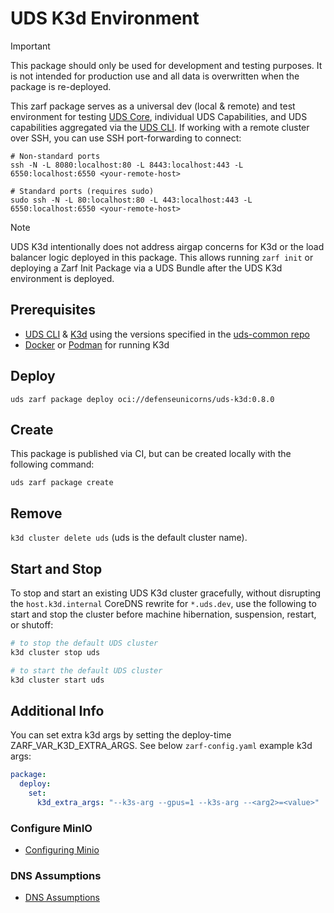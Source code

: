 # UDS K3d Environment

> [!IMPORTANT]
> This package should only be used for development and testing purposes. It is not intended for production use and all data is overwritten when the package is re-deployed.

This zarf package serves as a universal dev (local & remote) and test environment for testing [UDS Core](https://github.com/defenseunicorns/uds-core), individual UDS Capabilities, and UDS capabilities aggregated via the [UDS CLI](https://github.com/defenseunicorns/uds-cli). If working with a remote cluster over SSH, you can use SSH port-forwarding to connect:

```console
# Non-standard ports
ssh -N -L 8080:localhost:80 -L 8443:localhost:443 -L 6550:localhost:6550 <your-remote-host>

# Standard ports (requires sudo)
sudo ssh -N -L 80:localhost:80 -L 443:localhost:443 -L 6550:localhost:6550 <your-remote-host>
```

> [!NOTE]
> UDS K3d intentionally does not address airgap concerns for K3d or the load balancer logic deployed in this package. This allows running `zarf init` or deploying a Zarf Init Package via a UDS Bundle after the UDS K3d environment is deployed.

## Prerequisites

- [UDS CLI](https://github.com/defenseunicorns/uds-cli/blob/main/README.md#install) & [K3d](https://k3d.io/#installation) using the versions specified in the [uds-common repo](https://github.com/defenseunicorns/uds-common/blob/main/README.md#supported-tool-versions)
- [Docker](https://docs.docker.com/get-docker/) or [Podman](https://podman.io/getting-started/installation) for running K3d

## Deploy

<!-- x-release-please-start-version -->

`uds zarf package deploy oci://defenseunicorns/uds-k3d:0.8.0`

<!-- x-release-please-end -->

## Create

This package is published via CI, but can be created locally with the following command:

`uds zarf package create`

## Remove

`k3d cluster delete uds` (uds is the default cluster name).

## Start and Stop

To stop and start an existing UDS K3d cluster gracefully, without disrupting the `host.k3d.internal` CoreDNS rewrite for `*.uds.dev`, use the following to start and stop the cluster before machine hibernation, suspension, restart, or shutoff:

```bash
# to stop the default UDS cluster
k3d cluster stop uds

# to start the default UDS cluster
k3d cluster start uds
```

## Additional Info

You can set extra k3d args by setting the deploy-time ZARF_VAR_K3D_EXTRA_ARGS. See below `zarf-config.yaml` example k3d args:

```yaml
package:
  deploy:
    set:
      k3d_extra_args: "--k3s-arg --gpus=1 --k3s-arg --<arg2>=<value>"
```

### Configure MinIO

- [Configuring Minio](docs/MINIO.md)

### DNS Assumptions

- [DNS Assumptions](docs/DNS.md)
